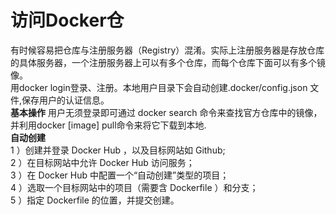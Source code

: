 # 访问Docker仓
有时候容易把仓库与注册服务器（Registry）混淆。实际上注册服务器是存放仓库的具体服务器，一个注册服务器上可以有多个仓库，而每个仓库下面可以有多个镜像。  
用docker login登录、注册。本地用户目录下会自动创建.docker/config.json 文件,保存用户的认证信息。  
**基本操作** 用户无须登录即可通过 docker search 命令来查找官方仓库中的镜像，并利用docker [image] pull命令来将它下载到本地.   
**自动创建**  
1 ）创建并登录 Docker Hub ，以及目标网站如 Github;  
2 ）在目标网站中允许 Docker Hub 访问服务；  
3 ）在 Docker Hub 中配置一个“自动创建”类型的项目；  
4 ）选取一个目标网站中的项目（需要含 Dockerfile ）和分支；  
5 ）指定 Dockerfile 的位置，并提交创建。  
